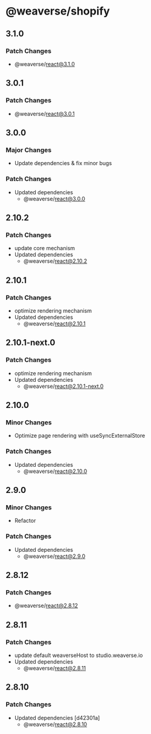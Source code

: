 # @weaverse/shopify

## 3.1.0

### Patch Changes

- @weaverse/react@3.1.0

## 3.0.1

### Patch Changes

- @weaverse/react@3.0.1

## 3.0.0

### Major Changes

- Update dependencies & fix minor bugs

### Patch Changes

- Updated dependencies
  - @weaverse/react@3.0.0

## 2.10.2

### Patch Changes

- update core mechanism
- Updated dependencies
  - @weaverse/react@2.10.2

## 2.10.1

### Patch Changes

- optimize rendering mechanism
- Updated dependencies
  - @weaverse/react@2.10.1

## 2.10.1-next.0

### Patch Changes

- optimize rendering mechanism
- Updated dependencies
  - @weaverse/react@2.10.1-next.0

## 2.10.0

### Minor Changes

- Optimize page rendering with useSyncExternalStore

### Patch Changes

- Updated dependencies
  - @weaverse/react@2.10.0

## 2.9.0

### Minor Changes

- Refactor

### Patch Changes

- Updated dependencies
  - @weaverse/react@2.9.0

## 2.8.12

### Patch Changes

- @weaverse/react@2.8.12

## 2.8.11

### Patch Changes

- update default weaverseHost to studio.weaverse.io
- Updated dependencies
  - @weaverse/react@2.8.11

## 2.8.10

### Patch Changes

- Updated dependencies [d42301a]
  - @weaverse/react@2.8.10
